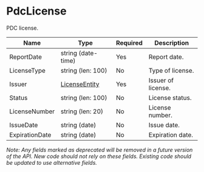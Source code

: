 # PdcLicense

PDC license.

| Name | Type | Required | Description |
| - | - | - | - |
| ReportDate | string (date-time) | Yes | Report date. |
| LicenseType | string (len: 100) | No | Type of license. |
| Issuer | [LicenseEntity](../license-entity.md) | Yes | Issuer of license. |
| Status | string (len: 100) | No | License status. |
| LicenseNumber | string (len: 20) | No | License number. |
| IssueDate | string (date) | No | Issue date. |
| ExpirationDate | string (date) | No | Expiration date. |

*Note: Any fields marked as deprecated will be removed in a future version of the API. New code should not rely on these fields. Existing code should be updated to use alternative fields.*
